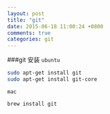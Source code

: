 ```yaml
---
layout: post
title: "git"
date: 2015-06-18 11:00:24 +0800
comments: true
categories: git
---
```

###git 安装
`ubuntu`
```bash
sudo apt-get install git
sudo apt-get install git-core
``` 
`mac`
```bash
brew install git
```